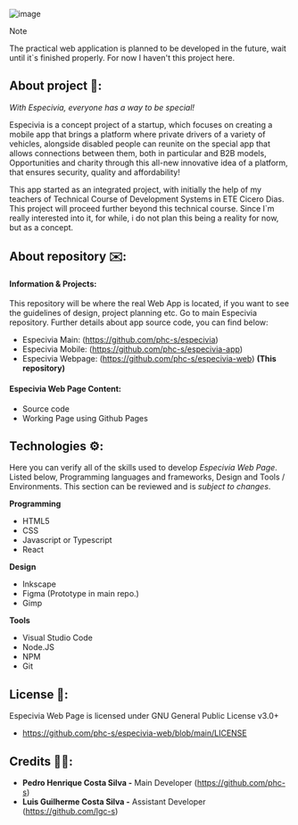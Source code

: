 ![image](https://github.com/user-attachments/assets/5cd0e64f-abf6-4045-878c-bc49ced88bc9)

> [!NOTE]
> The practical web application is planned to be developed in the future, wait until it`s finished properly. For now I haven't this project here.

## About project 🚙: 

*With Especivia, everyone has a way to be special!*

Especivia is a concept project of a startup, which focuses on creating a mobile app that brings a platform where private drivers of a variety of vehicles, alongside disabled people can reunite on the special app that allows connections between them, both in particular and B2B models, Opportunities and charity through this all-new innovative idea of a platform, that ensures security, quality and affordability!

This app started as an integrated project, with initially the help of my teachers of Technical Course of Development Systems in ETE Cicero Dias. This project will proceed further beyond this technical course. Since I`m really interested into it, for while, i do not plan this being a reality for now, but as a concept.

## About repository ✉️:

#### Information & Projects: 

This repository will be where the real Web App is located, if you want to see the guidelines of design, project planning etc. Go to main Especivia repository. Further details about app source code, you can find below:

+ Especivia Main: (https://github.com/phc-s/especivia)
+ Especivia Mobile: (https://github.com/phc-s/especivia-app) 
+ Especivia Webpage: (https://github.com/phc-s/especivia-web) **(This repository)**

#### Especivia Web Page Content:

+ Source code
+ Working Page using Github Pages

## Technologies ⚙️:

Here you can verify all of the skills used to develop *Especivia Web Page*. Listed below, Programming languages and frameworks, Design and Tools / Environments. This section can be reviewed and is *subject to changes*.

**Programming**

+ HTML5
+ CSS
+ Javascript or Typescript
+ React

**Design**

+ Inkscape
+ Figma (Prototype in main repo.)
+ Gimp

**Tools**

+ Visual Studio Code
+ Node.JS
+ NPM
+ Git

## License 📕:

Especivia Web Page is licensed under GNU General Public License v3.0+
+ https://github.com/phc-s/especivia-web/blob/main/LICENSE

## Credits 👨‍💻:

- **Pedro Henrique Costa Silva -** Main Developer (https://github.com/phc-s) 
- **Luis Guilherme Costa Silva -** Assistant Developer (https://github.com/lgc-s)
